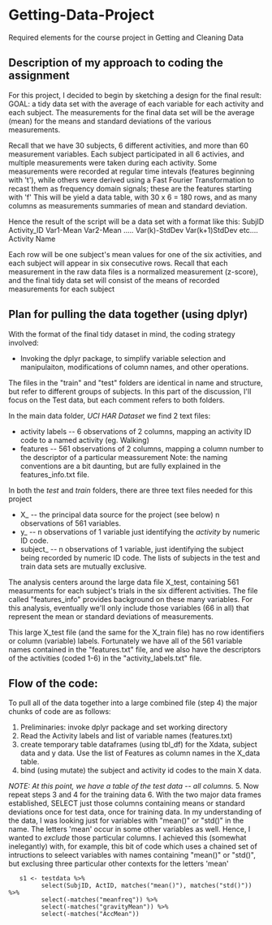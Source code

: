 # Getting-Data-Project
Required elements for the course project in Getting and Cleaning Data

## Description of my approach to coding the assignment
For this project, I decided to begin by sketching a design for the final result: 
GOAL: a tidy data set with the average of each variable for each activity and each subject.
The measurements for the final data set will be the average (mean) for the means and standard deviations of 
the various measurements. 

Recall that we have 30 subjects, 6 different activities, and more than 60 measurement variables.  Each subject
participated in all 6 activies, and multiple measurements were taken during each activity. Some measurements
were recorded at regular time intevals (features beginning with 't'), while others were derived using a Fast Fourier 
Transformation to recast them as frequency domain signals; these are the features starting with 'f'
This will be yield a data table, with 30 x 6  = 180 rows, and as many columns as measurements summaries of mean and 
standard deviation. 

Hence the result of the script will be a data set with a format like this:
   SubjID   Activity_ID   Var1-Mean    Var2-Mean ..... Var(k)-StdDev  Var(k+1)StdDev etc.... Activity Name
   
Each row will be one subject's mean values for one of the six activities, and each subject will appear in 
six consecutive rows. Recall that each measurement in the raw data files is a normalized measurement (z-score), 
and the final tidy data set will consist of the means of recorded measurements for each subject 

## Plan for pulling the data together (using dplyr)
With the format of the final tidy dataset in mind, the coding strategy involved:
* Invoking the dplyr package, to simplify variable selection and manipulaiton,  modifications of column names,
   and other operations.

The files in the "train" and "test" folders are identical in name and structure, but refer to different groups of 
subjects. In this part of the discussion, I'll focus on the Test data, but each comment refers to both folders.

In the main data folder, *UCI HAR Dataset* we find 2 text files:
* activity labels -- 6 observations of 2 columns, mapping an activity ID code to a named activity (eg. Walking)
* features -- 561 observations of 2 columns, mapping a column number to the descriptor of a particular meassurement
      Note: the naming conventions are a bit daunting, but are fully explained in the features_info.txt file.

In both the *test* and *train* folders, there are three text files needed for this project
* X_ -- the principal data source for the project (see below) n observations of 561 variables.
* y_ -- n observations of 1 variable just identifying the _activity_ by numeric ID code. 
* subject_ -- n observations of 1 variable, just identifying the subject being recorded by numeric ID code. The 
   lists of subjects in the test and train data sets are mutually exclusive. 

The analysis centers around the large data file X_test, containing 561 measurments for each subject's trials 
in the six different activities. The file called "features_info" provides background on these many variables. For this 
analysis, eventually we'll only include those variables (66 in all) that represent the mean or standard deviations of
measurements. 

This large X_test file (and the same for the X_train file) has no row identifiers or column (variable) labels.
Fortunately we have all of the 561 variable names contained in the "features.txt" file, and we also have the descriptors of the activities (coded 1-6) in the "activity_labels.txt" file. 

## Flow of the code:
To pull all of the data together into a large combined file (step 4) the major chunks of code are as follows:

1.  Preliminaries: invoke dplyr package and set working directory
2.  Read  the Activity labels and list of variable names (features.txt)
3.  create temporary table dataframes (using tbl_df) for the Xdata, subject data and y data. Use the list of Features 
      as column names in the X_data table. 
4.  bind (using mutate) the subject and activity id codes to the main X data. 

   _NOTE: At this point, we have a table of the test data -- all columns._
5. Now repeat steps 3 and 4 for the training data
6. With the two major data frames established, SELECT just those columns containing means or standard deviations 
      once for test data, once for training data. In my understanding of the data, I was looking just for variables 
      with "mean()" or "std()" in the name. The letters 'mean' occur in some other variables as well. Hence, I wanted
      to _exclude_ those particular columns. I achieved this (somewhat inelegantly) with, for example, this bit of 
      code which uses a chained set of intructions to seleect variables with names containing "mean()" or "std()", but 
      exclusing three particular other contexts for the letters 'mean'


```
   s1 <- testdata %>%
         select(SubjID, ActID, matches("mean()"), matches("std()")) %>%
         select(-matches("meanfreq")) %>%
         select(-matches("gravityMean")) %>%
         select(-matches("AccMean"))
```
